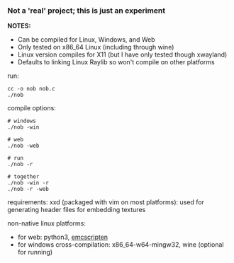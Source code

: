### Not a 'real' project; this is just an experiment

**NOTES:** 
- Can be compiled for Linux, Windows, and Web 
- Only tested on x86_64 Linux (including through wine)
- Linux version compiles for X11 (but I have only tested though xwayland)
- Defaults to linking Linux Raylib so won't compile on other platforms

run:
```
cc -o nob nob.c
./nob
```

compile options:
```
# windows
./nob -win

# web
./nob -web

# run
./nob -r

# together
./nob -win -r
./nob -r -web
```

requirements:
xxd (packaged with vim on most platforms): used for generating header files for embedding textures

non-native linux platforms:
- for web: python3, [emcscripten](https://emscripten.org/docs/getting_started/downloads.html)
- for windows cross-compilation: x86_64-w64-mingw32, wine (optional for running)

